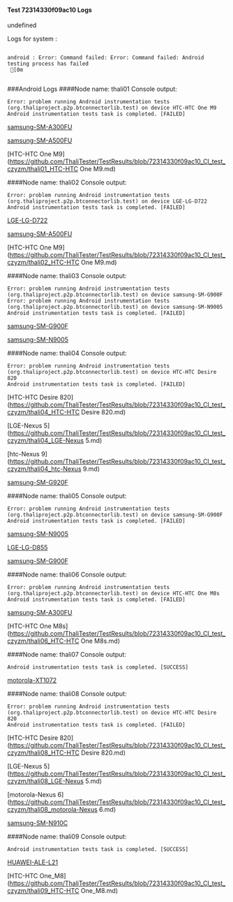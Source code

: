 #### Test 72314330f09ac10 Logs

undefined

Logs for system : 
```

android : Error: Command failed: Error: Command failed: Android testing process has failed
 [0m


```
###Android Logs
####Node name: thali01
Console output:
```
Error: problem running Android instrumentation tests (org.thaliproject.p2p.btconnectorlib.test) on device HTC-HTC One M9 
Android instrumentation tests task is completed. [FAILED]
```
[samsung-SM-A300FU](https://github.com/ThaliTester/TestResults/blob/72314330f09ac10_CI_test_czyzm/thali01_samsung-SM-A300FU.md)

[samsung-SM-A500FU](https://github.com/ThaliTester/TestResults/blob/72314330f09ac10_CI_test_czyzm/thali01_samsung-SM-A500FU.md)

[HTC-HTC One M9](https://github.com/ThaliTester/TestResults/blob/72314330f09ac10_CI_test_czyzm/thali01_HTC-HTC One M9.md)

####Node name: thali02
Console output:
```
Error: problem running Android instrumentation tests (org.thaliproject.p2p.btconnectorlib.test) on device LGE-LG-D722 
Android instrumentation tests task is completed. [FAILED]
```
[LGE-LG-D722](https://github.com/ThaliTester/TestResults/blob/72314330f09ac10_CI_test_czyzm/thali02_LGE-LG-D722.md)

[samsung-SM-A500FU](https://github.com/ThaliTester/TestResults/blob/72314330f09ac10_CI_test_czyzm/thali02_samsung-SM-A500FU.md)

[HTC-HTC One M9](https://github.com/ThaliTester/TestResults/blob/72314330f09ac10_CI_test_czyzm/thali02_HTC-HTC One M9.md)

####Node name: thali03
Console output:
```
Error: problem running Android instrumentation tests (org.thaliproject.p2p.btconnectorlib.test) on device samsung-SM-G900F 
Error: problem running Android instrumentation tests (org.thaliproject.p2p.btconnectorlib.test) on device samsung-SM-N9005 
Android instrumentation tests task is completed. [FAILED]
```
[samsung-SM-G900F](https://github.com/ThaliTester/TestResults/blob/72314330f09ac10_CI_test_czyzm/thali03_samsung-SM-G900F.md)

[samsung-SM-N9005](https://github.com/ThaliTester/TestResults/blob/72314330f09ac10_CI_test_czyzm/thali03_samsung-SM-N9005.md)

####Node name: thali04
Console output:
```
Error: problem running Android instrumentation tests (org.thaliproject.p2p.btconnectorlib.test) on device HTC-HTC Desire 820 
Android instrumentation tests task is completed. [FAILED]
```
[HTC-HTC Desire 820](https://github.com/ThaliTester/TestResults/blob/72314330f09ac10_CI_test_czyzm/thali04_HTC-HTC Desire 820.md)

[LGE-Nexus 5](https://github.com/ThaliTester/TestResults/blob/72314330f09ac10_CI_test_czyzm/thali04_LGE-Nexus 5.md)

[htc-Nexus 9](https://github.com/ThaliTester/TestResults/blob/72314330f09ac10_CI_test_czyzm/thali04_htc-Nexus 9.md)

[samsung-SM-G920F](https://github.com/ThaliTester/TestResults/blob/72314330f09ac10_CI_test_czyzm/thali04_samsung-SM-G920F.md)

####Node name: thali05
Console output:
```
Error: problem running Android instrumentation tests (org.thaliproject.p2p.btconnectorlib.test) on device samsung-SM-G900F 
Android instrumentation tests task is completed. [FAILED]
```
[samsung-SM-N9005](https://github.com/ThaliTester/TestResults/blob/72314330f09ac10_CI_test_czyzm/thali05_samsung-SM-N9005.md)

[LGE-LG-D855](https://github.com/ThaliTester/TestResults/blob/72314330f09ac10_CI_test_czyzm/thali05_LGE-LG-D855.md)

[samsung-SM-G900F](https://github.com/ThaliTester/TestResults/blob/72314330f09ac10_CI_test_czyzm/thali05_samsung-SM-G900F.md)

####Node name: thali06
Console output:
```
Error: problem running Android instrumentation tests (org.thaliproject.p2p.btconnectorlib.test) on device HTC-HTC One M8s 
Android instrumentation tests task is completed. [FAILED]
```
[samsung-SM-A300FU](https://github.com/ThaliTester/TestResults/blob/72314330f09ac10_CI_test_czyzm/thali06_samsung-SM-A300FU.md)

[HTC-HTC One M8s](https://github.com/ThaliTester/TestResults/blob/72314330f09ac10_CI_test_czyzm/thali06_HTC-HTC One M8s.md)

####Node name: thali07
Console output:
```
Android instrumentation tests task is completed. [SUCCESS]
```
[motorola-XT1072](https://github.com/ThaliTester/TestResults/blob/72314330f09ac10_CI_test_czyzm/thali07_motorola-XT1072.md)

####Node name: thali08
Console output:
```
Error: problem running Android instrumentation tests (org.thaliproject.p2p.btconnectorlib.test) on device HTC-HTC Desire 820 
Android instrumentation tests task is completed. [FAILED]
```
[HTC-HTC Desire 820](https://github.com/ThaliTester/TestResults/blob/72314330f09ac10_CI_test_czyzm/thali08_HTC-HTC Desire 820.md)

[LGE-Nexus 5](https://github.com/ThaliTester/TestResults/blob/72314330f09ac10_CI_test_czyzm/thali08_LGE-Nexus 5.md)

[motorola-Nexus 6](https://github.com/ThaliTester/TestResults/blob/72314330f09ac10_CI_test_czyzm/thali08_motorola-Nexus 6.md)

[samsung-SM-N910C](https://github.com/ThaliTester/TestResults/blob/72314330f09ac10_CI_test_czyzm/thali08_samsung-SM-N910C.md)

####Node name: thali09
Console output:
```
Android instrumentation tests task is completed. [SUCCESS]
```
[HUAWEI-ALE-L21](https://github.com/ThaliTester/TestResults/blob/72314330f09ac10_CI_test_czyzm/thali09_HUAWEI-ALE-L21.md)

[HTC-HTC One_M8](https://github.com/ThaliTester/TestResults/blob/72314330f09ac10_CI_test_czyzm/thali09_HTC-HTC One_M8.md)




